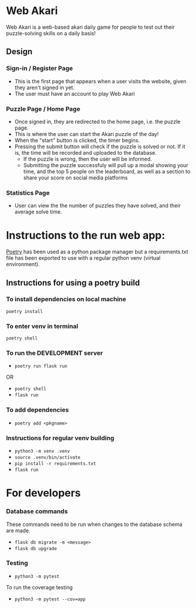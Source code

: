 # Web Akari
Web Akari is a web-based akari daily game for people to test out their puzzle-solving skills on a daily basis!

## Design
### Sign-in / Register Page
- This is the first page that appears when a user visits the website, given they aren't signed in yet.
- The user must have an account to play Web Akari

### Puzzle Page / Home Page
- Once signed in, they are redirected to the home page, i.e. the puzzle page.
- This is where the user can start the Akari puzzle of the day!
- When the "start" button is clicked, the timer begins.
- Pressing the submit button will check if the puzzle is solved or not. If it is, the time will be recorded and uploaded to the database.
  - If the puzzle is wrong, then the user will be informed.
  - Submitting the puzzle successfuly will pull up a modal showing your time, and the top 5 people on the leaderboard, as well as a section to share your score on social media platforms


### Statistics Page
- User can view the the number of puzzles they have solved, and their average solve time.

# Instructions to the run web app:
[Poetry](https://python-poetry.org/docs/) has been used as a python package manager but a requirements.txt file has been exported to use with a regular python venv (virtual environment).


## Instructions for using a poetry build

### To install dependencies on local machine
`poetry install`

### To enter venv in terminal
`poetry shell`

### To run the DEVELOPMENT server
- `poetry run flask run`

OR

- `poetry shell` <br>
- `flask run`

### To add dependencies
- `poetry add <pkgname>`

### Instructions for regular venv building
- `python3 -m venv .venv`
- `source .venv/bin/activate`
- `pip install -r requirements.txt`
- `flask run`

# For developers
### Database commands
These commands need to be run when changes to the database schema are made.

- `flask db migrate -m <message>`
- `flask db upgrade`

### Testing
- `python3 -m pytest`

To run the coverage testing
- `python3 -m pytest --cov=app`
